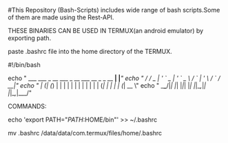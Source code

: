 #This Repository (Bash-Scripts) includes wide range of bash scripts.Some of them are made using the Rest-API.                                                        

 
 THESE BINARIES CAN BE USED IN TERMUX(an android emulator) by exporting path.

 paste .bashrc file into the home directory of the TERMUX.

#!/bin/bash

echo "        ___ ___  _ __ ___  _ __ ___   __ _ _ __   __| |___"
echo "       / __/ _ \| '_ \` _ \| '_ \` _ \ / _\` | '_ \ / _\` / __|"
echo "      | (_| (_) | | | | | | | | | | | | (_| | | | | (_| \__ \\"
echo "       \___\___/|_| |_| |_|_| |_| |_|\__,_|_| |_|\__,_|___/"



COMMANDS:

 echo 'export PATH="$PATH:$HOME/bin"' >> ~/.bashrc

 mv .bashrc /data/data/com.termux/files/home/.bashrc
